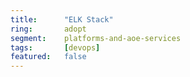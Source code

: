 ```yaml
---
title:      "ELK Stack"
ring:       adopt
segment:    platforms-and-aoe-services
tags:       [devops]
featured:   false
---
```

